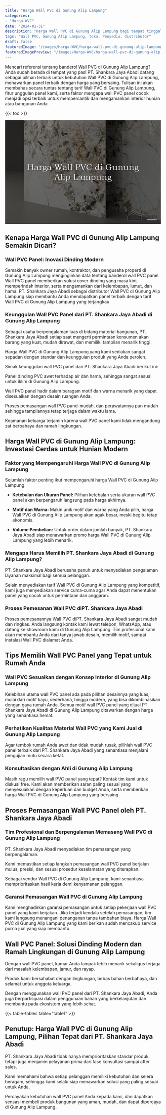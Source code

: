 ```yaml
---
title: "Harga Wall PVC di Gunung Alip Lampung"
categories:
- "Harga-WVC"
date: "2024-01-31"
description: "Harga Wall PVC di Gunung Alip Lampung bagi tempat tinggal, kantor, dan ritel. Panel berkualitas, beragam motif, warna elegan, dengan layanan instalasi dikerjakan oleh tenaga ahli ahli dan jaminan resmi!|Servis penjualan Wall PVC di Gunung Alip Lampung bagi kebutuhan tempat tinggal, perkantoran, maupun ritel, beserta material terbaik dan pemasangan oleh tim berpengalaman dan kepastian resmi.|Alternatif Wall PVC di Gunung Alip Lampung yang andal untuk rumah, office, dan gerai, bersama material terbaik dan penempatan ditangani oleh teknisi profesional serta jaminan resmi.|Penyediaan Wall PVC di Gunung Alip Lampung untuk tempat tinggal, kantor, serta toko, dengan produk berkualitas dan pemasangan oleh tenaga ahli profesional, disertai beserta garansi resmi.}"
tags: "Wall PVC, Gunung Alip Lampung, toko, Penyedia, distributor"
draft: false
featuredImage: "/images/Harga-WVC/harga-wall-pvc-di-gunung-alip-lampung.png"
featuredImagePreview: "/images/Harga-WVC/harga-wall-pvc-di-gunung-alip-lampung.png"
---
```


Mencari referensi tentang banderol Wall PVC di Gunung Alip Lampung? Anda sudah berada di tempat yang pas! PT. Shankara Jaya Abadi datang sebagai pilihan terbaik untuk kebutuhan Wall PVC di Gunung Alip Lampung, menawarkan panel terbaik dengan harga yang bersaing. Tulisan ini akan membahas secara tuntas tentang tarif Wall PVC di Gunung Alip Lampung, fitur unggulan panel kami, serta faktor mengapa wall PVC panel cocok menjadi opsi terbaik untuk mempercantik dan mengamankan interior hunian atau bangunan Anda.

{{< toc >}}

![Harga Wall PVC di Gunung Alip Lampung](/images/Harga-WVC/Harga-Wall-PVC-di-Gunung-Alip-Lampung.png)

## Kenapa Harga Wall PVC di Gunung Alip Lampung Semakin Dicari?

### Wall PVC Panel: Inovasi Dinding Modern

Semakin banyak owner rumah, kontraktor, dan pengusaha properti di Gunung Alip Lampung menginginkan data tentang banderol wall PVC panel. Wall PVC panel memberikan solusi cover dinding yang masa kini, memperindah interior, serta mengamankan dari kelembapan, lumut, dan hama. PT. Shankara Jaya Abadi sebagai distributor Wall PVC di Gunung Alip Lampung siap membantu Anda mendapatkan panel terbaik dengan tarif Wall PVC di Gunung Alip Lampung yang terjangkau

### Keunggulan Wall PVC Panel dari PT. Shankara Jaya Abadi di Gunung Alip Lampung

Sebagai usaha berpengalaman luas di bidang material bangunan, PT. Shankara Jaya Abadi setiap saat mengerti permintaan konsumen akan barang yang kuat, mudah dirawat, dan memiliki tampilan menarik tinggi.

Harga Wall PVC di Gunung Alip Lampung yang kami sediakan sangat sepadan dengan standar dan keunggulan produk yang Anda peroleh.

Simak keunggulan wall PVC panel dari PT. Shankara Jaya Abadi berikut ini:

Panel dinding PVC awet terhadap air dan hama, sehingga sangat sesuai untuk iklim di Gunung Alip Lampung.

Wall PVC panel hadir dalam beragam motif dan warna menarik yang dapat disesuaikan dengan desain ruangan Anda.

Proses pemasangan wall PVC panel mudah, dan perawatannya pun mudah sehingga tampilannya tetap terjaga dalam waktu lama.

Keamanan keluarga terjamin karena wall PVC panel kami tidak mengandung zat berbahaya dan ramah lingkungan.

## Harga Wall PVC di Gunung Alip Lampung: Investasi Cerdas untuk Hunian Modern

### Faktor yang Mempengaruhi Harga Wall PVC di Gunung Alip Lampung

Sejumlah faktor penting ikut mempengaruhi harga Wall PVC di Gunung Alip Lampung.

- **Ketebalan dan Ukuran Panel:** Pilihan ketebalan serta ukuran wall PVC panel akan berpengaruh langsung pada harga akhirnya.

- **Motif dan Warna:** Makin unik motif dan warna yang Anda pilih, harga Wall PVC di Gunung Alip Lampung akan agak besar, meski begitu tetap ekonomis.

- **Volume Pembelian:** Untuk order dalam jumlah banyak, PT. Shankara Jaya Abadi siap menawarkan promo harga Wall PVC di Gunung Alip Lampung yang lebih menarik.

### Mengapa Harus Memilih PT. Shankara Jaya Abadi di Gunung Alip Lampung?

PT. Shankara Jaya Abadi berusaha penuh untuk menyediakan pengalaman layanan maksimal bagi semua pelanggan.

Selain menyediakan tarif Wall PVC di Gunung Alip Lampung yang kompetitif, kami juga menyediakan service cuma-cuma agar Anda dapat menentukan panel yang cocok untuk permintaan dan anggaran.

### Proses Pemesanan Wall PVC diPT. Shankara Jaya Abadi

Proses pemesanannya Wall PVC diPT. Shankara Jaya Abadi sangat mudah dan ringkas. Anda langsung kontak kami lewat telepon, WhatsApp, atau datang ke showroom kami di Gunung Alip Lampung. Tim profesional kami akan membantu Anda dari tanya jawab desain, memilih motif, sampai instalasi Wall PVC dialamat Anda.

## Tips Memilih Wall PVC Panel yang Tepat untuk Rumah Anda

### Wall PVC Sesuaikan dengan Konsep Interior di Gunung Alip Lampung

Kelebihan utama wall PVC panel ada pada pilihan desainnya yang luas, mulai dari motif kayu, sederhana, hingga modern, yang bisa dikombinasikan dengan gaya rumah Anda. Semua motif wall PVC panel yang dijual PT. Shankara Jaya Abadi di Gunung Alip Lampung ditawarkan dengan harga yang senantiasa hemat.

### Perhatikan Kualitas Material Wall PVC yang Kami Jual di Gunung Alip Lampung

Agar tembok rumah Anda awet dan tidak mudah rusak, pilihlah wall PVC panel terbaik dari PT. Shankara Jaya Abadi yang senantiasa menjalani pengujian mutu secara ketat.

### Konsultasikan dengan Ahli di Gunung Alip Lampung

Masih ragu memilih wall PVC panel yang tepat? Kontak tim kami untuk diskusi free. Kami akan memberikan saran paling sesuai yang menyesuaikan dengan keperluan dan budget Anda, serta memberikan harga Wall PVC di Gunung Alip Lampung yang bersaing.

## Proses Pemasangan Wall PVC Panel oleh PT. Shankara Jaya Abadi

### Tim Profesional dan Berpengalaman Memasang Wall PVC di Gunung Alip Lampung

PT. Shankara Jaya Abadi menyediakan tim pemasangan yang berpengalaman.

Kami memastikan setiap langkah pemasangan wall PVC panel berjalan mulus, presisi, dan sesuai prosedur keselamatan yang diterapkan.

Sebagai vendor Wall PVC di Gunung Alip Lampung, kami senantiasa memprioritaskan hasil kerja demi kenyamanan pelanggan.

### Garansi Pemasangan Wall PVC di Gunung Alip Lampung

Kami menghadirkan garansi pemasangan untuk setiap pekerjaan wall PVC panel yang kami kerjakan. Jika terjadi kendala setelah pemasangan, tim kami langsung menangani penanganan tanpa tambahan biaya. Harga Wall PVC di Gunung Alip Lampung yang kami berikan sudah mencakup service purna jual yang siap membantu.

## Wall PVC Panel: Solusi Dinding Modern dan Ramah Lingkungan di Gunung Alip Lampung

Dengan wall PVC panel, kamar Anda tampak lebih menarik sekaligus terjaga dari masalah kelembapan, jamur, dan rayap.

Produk kami bersahabat dengan lingkungan, bebas bahan berbahaya, dan selamat untuk anggota keluarga.

Dengan menggunakan wall PVC panel dari PT. Shankara Jaya Abadi, Anda juga berpartisipasi dalam penggunaan bahan yang berkelanjutan dan membantu pada ekosistem yang lebih sehat.

{{< table-tables table="table1" >}}

## Penutup: Harga Wall PVC di Gunung Alip Lampung, Pilihan Tepat dari PT. Shankara Jaya Abadi

PT. Shankara Jaya Abadi tidak hanya memprioritaskan standar produk, tetapi juga menjamin pelayanan prima dari fase konsultasi sampai after sales.

Kami memahami bahwa setiap pelanggan memiliki kebutuhan dan selera beragam, sehingga kami selalu siap menawarkan solusi yang paling sesuai untuk Anda.

Percayakan kebutuhan wall PVC panel Anda kepada kami, dan dapatkan sensasi membeli produk bangunan yang aman, mudah, dan dapat dipercaya di Gunung Alip Lampung.
